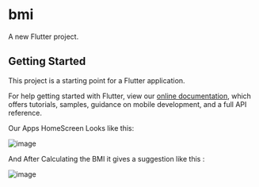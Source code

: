 # bmi

A new Flutter project.

## Getting Started

This project is a starting point for a Flutter application.

For help getting started with Flutter, view our
[online documentation](https://flutter.dev/docs), which offers tutorials,
samples, guidance on mobile development, and a full API reference.

Our Apps HomeScreen Looks like this:

![image](https://user-images.githubusercontent.com/67215990/199092285-45e153d1-f2ec-4cbc-b907-cb7265f3a130.png)

And After Calculating the BMI it gives a suggestion like this :

![image](https://user-images.githubusercontent.com/67215990/199092540-6d241717-185b-4566-aa7b-319e4b34c7f6.png)

